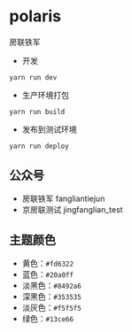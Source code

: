 # polaris

房联铁军

* 开发

```
yarn run dev
```

* 生产环境打包

```
yarn run build
```

* 发布到测试环境

```
yarn run deploy
```

## 公众号

* 房联铁军 fangliantiejun
* 京房联测试 jingfanglian_test

## 主题颜色

* 黄色：`#fd6322`
* 蓝色：`#20a0ff`
* 淡黑色：`#8492a6`
* 深黑色：`#353535`
* 淡灰色：`#f5f5f5`
* 绿色：`#13ce66`
